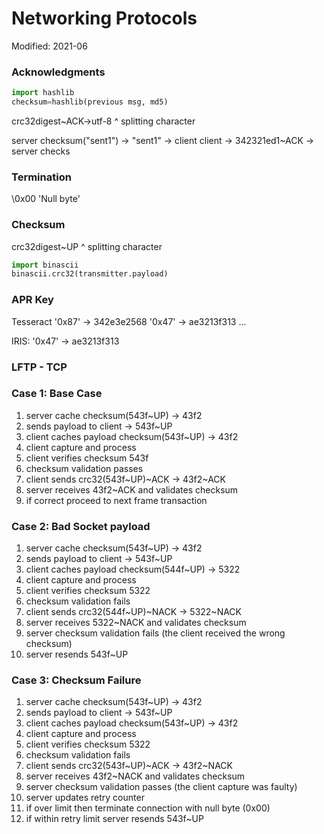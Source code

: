# Networking Protocols

Modified: 2021-06

### Acknowledgments
```python
import hashlib
checksum=hashlib(previous msg, md5)
```
crc32digest~ACK->utf-8
        ^ splitting character

server checksum("sent1") -> "sent1" -> client
client -> 342321ed1~ACK -> server checks 

### Termination
\0x00 'Null byte'

### Checksum
crc32digest~UP
           ^ splitting character

```python
import binascii
binascii.crc32(transmitter.payload)
```

### APR Key
Tesseract
'0x87' -> 342e3e2568
'0x47' -> ae3213f313
...

IRIS:
'0x47' -> ae3213f313

### LFTP - TCP
### Case 1: Base Case
1. server cache checksum(543f~UP) -> 43f2 
2. sends payload to client -> 543f~UP
3. client caches payload checksum(543f~UP) -> 43f2
4. client capture and process
5. client verifies checksum 543f
6. checksum validation passes
7. client sends crc32(543f~UP)~ACK -> 43f2~ACK
8. server receives 43f2~ACK and validates checksum
9. if correct proceed to next frame transaction

### Case 2: Bad Socket payload
1. server cache checksum(543f~UP) -> 43f2 
2. sends payload to client -> 543f~UP
3. client caches payload checksum(544f~UP) -> 5322
4. client capture and process
5. client verifies checksum 5322
6. checksum validation fails
7. client sends crc32(544f~UP)~NACK -> 5322~NACK
8. server receives 5322~NACK and validates checksum
9. server checksum validation fails (the client received the wrong checksum)
11. server resends 543f~UP

### Case 3: Checksum Failure
1. server cache checksum(543f~UP) -> 43f2 
2. sends payload to client -> 543f~UP
3. client caches payload checksum(543f~UP) -> 43f2
4. client capture and process
5. client verifies checksum 5322
6. checksum validation fails
7. client sends crc32(543f~UP)~ACK -> 43f2~NACK
8. server receives 43f2~NACK and validates checksum
9. server checksum validation passes (the client capture was faulty) 
10. server updates retry counter
11. if over limit then terminate connection with null byte (0x00) 
12. if within retry limit server resends 543f~UP
